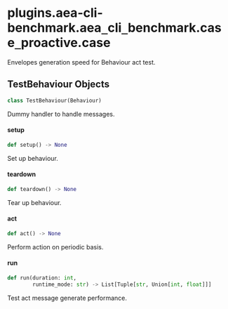 <a id="plugins.aea-cli-benchmark.aea_cli_benchmark.case_proactive.case"></a>

# plugins.aea-cli-benchmark.aea`_`cli`_`benchmark.case`_`proactive.case

Envelopes generation speed for Behaviour act test.

<a id="plugins.aea-cli-benchmark.aea_cli_benchmark.case_proactive.case.TestBehaviour"></a>

## TestBehaviour Objects

```python
class TestBehaviour(Behaviour)
```

Dummy handler to handle messages.

<a id="plugins.aea-cli-benchmark.aea_cli_benchmark.case_proactive.case.TestBehaviour.setup"></a>

#### setup

```python
def setup() -> None
```

Set up behaviour.

<a id="plugins.aea-cli-benchmark.aea_cli_benchmark.case_proactive.case.TestBehaviour.teardown"></a>

#### teardown

```python
def teardown() -> None
```

Tear up behaviour.

<a id="plugins.aea-cli-benchmark.aea_cli_benchmark.case_proactive.case.TestBehaviour.act"></a>

#### act

```python
def act() -> None
```

Perform action on periodic basis.

<a id="plugins.aea-cli-benchmark.aea_cli_benchmark.case_proactive.case.run"></a>

#### run

```python
def run(duration: int,
        runtime_mode: str) -> List[Tuple[str, Union[int, float]]]
```

Test act message generate performance.

